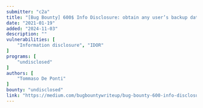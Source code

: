 ```yaml
---
submitter: "c2a"
title: "[Bug Bounty] 600$ Info Disclosure: obtain any user’s backup data"
date: "2021-01-19"
added: "2024-11-03"
description: ""
vulnerabilities: [
    "Information disclosure", "IDOR"
]
programs: [
    "undisclosed"
]
authors: [
    "Tommaso De Ponti"
]
bounty: "undisclosed"
link: "https://medium.com/bugbountywriteup/bug-bounty-600-info-disclosure-a-token-is-not-the-same-on-all-endpoints-febf5b7ea745"
---
```




